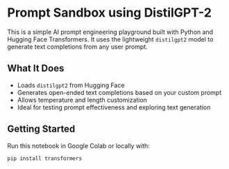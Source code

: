 # Prompt Sandbox using DistilGPT-2

This is a simple AI prompt engineering playground built with Python and Hugging Face Transformers. It uses the lightweight `distilgpt2` model to generate text completions from any user prompt.

## What It Does

- Loads `distilgpt2` from Hugging Face
- Generates open-ended text completions based on your custom prompt
- Allows temperature and length customization
- Ideal for testing prompt effectiveness and exploring text generation

## Getting Started

Run this notebook in Google Colab or locally with:

```bash
pip install transformers
